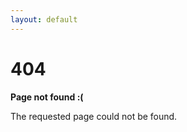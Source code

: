 ```yaml
---
layout: default
---
```


  <h1>404</h1>

  <p><strong>Page not found :(</strong></p>
  <p>The requested page could not be found.</p>
